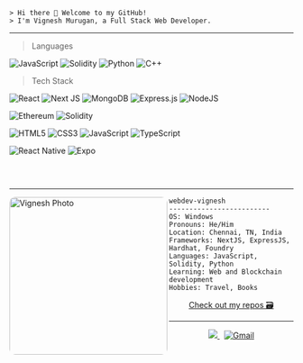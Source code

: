 
```
> Hi there 👋 Welcome to my GitHub!
> I'm Vignesh Murugan, a Full Stack Web Developer.
```
-------------------------

> Languages
 
  ![JavaScript](https://img.shields.io/badge/javascript-%23323330.svg?style=for-the-badge&logo=javascript&logoColor=%23F7DF1E)
  ![Solidity](https://img.shields.io/badge/Solidity-%23363636.svg?style=for-the-badge&logo=solidity&logoColor=white)
  ![Python](https://img.shields.io/badge/python-3670A0?style=for-the-badge&logo=python&logoColor=ffdd54)
  ![C++](https://img.shields.io/badge/c++-%2300599C.svg?style=for-the-badge&logo=c%2B%2B&logoColor=white)

> Tech Stack

![React](https://img.shields.io/badge/react-%2320232a.svg?style=for-the-badge&logo=react&logoColor=%2361DAFB)
![Next JS](https://img.shields.io/badge/Next-black?style=for-the-badge&logo=next.js&logoColor=white)
![MongoDB](https://img.shields.io/badge/MongoDB-%234ea94b.svg?style=for-the-badge&logo=mongodb&logoColor=white)
![Express.js](https://img.shields.io/badge/express.js-%23404d59.svg?style=for-the-badge&logo=express&logoColor=%2361DAFB)
![NodeJS](https://img.shields.io/badge/node.js-6DA55F?style=for-the-badge&logo=node.js&logoColor=white)

![Ethereum](https://img.shields.io/badge/Ethereum-3C3C3D?style=for-the-badge&logo=Ethereum&logoColor=white)
![Solidity](https://img.shields.io/badge/Solidity-%23363636.svg?style=for-the-badge&logo=solidity&logoColor=white)


![HTML5](https://img.shields.io/badge/html5-%23E34F26.svg?style=for-the-badge&logo=html5&logoColor=white)
![CSS3](https://img.shields.io/badge/css3-%231572B6.svg?style=for-the-badge&logo=css3&logoColor=white)
![JavaScript](https://img.shields.io/badge/javascript-%23323330.svg?style=for-the-badge&logo=javascript&logoColor=%23F7DF1E)
![TypeScript](https://img.shields.io/badge/typescript-%23007ACC.svg?style=for-the-badge&logo=typescript&logoColor=white)

![React Native](https://img.shields.io/badge/react_native-%2320232a.svg?style=for-the-badge&logo=react&logoColor=%2361DAFB)
![Expo](https://img.shields.io/badge/expo-1C1E24?style=for-the-badge&logo=expo&logoColor=#D04A37)
<br />
 
### &nbsp;
-------------------------
<img align="left" src="https://avatars.githubusercontent.com/u/108517094?v=4" alt="Vignesh Photo" width="280" style="border-radius: 10px" /> 

```
webdev-vignesh
-------------------------
OS: Windows
Pronouns: He/Him
Location: Chennai, TN, India
Frameworks: NextJS, ExpressJS, Hardhat, Foundry
Languages: JavaScript, Solidity, Python
Learning: Web and Blockchain development
Hobbies: Travel, Books
```



<p align="center">
  <a  href="https://github.com/webdev-vignesh?tab=repositories" target="_blank">Check out my repos 🗃️</a>
</p>




----------------------------------------------------
<p  align="center">
    <a href="https://www.linkedin.com/in/vignesh-murugan-339260152/" alt="LinkedIn">
        <img src="https://img.shields.io/badge/-LinkedIn-blue?style=flat-square&logo=linkedin" />
    </a>&nbsp;
    <a align="center" href="mailto:vigmurug@gmail.com">
        <img alt="Gmail" src="https://img.shields.io/badge/Gmail-D14836.svg?&style=flat-square&logo=gmail&logoColor=white" />
    </a>
</p>

